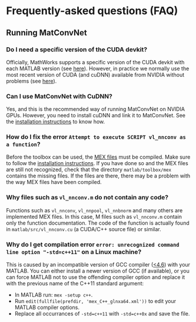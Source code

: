 # Frequently-asked questions (FAQ)

## Running MatConvNet

### Do I need a specific version of the CUDA devkit?

Officially, MathWorks supports a specific version of the CUDA devkit
with each MATLAB version (see [here](install.md#gpu)). However, in
practice we normally use the most recent version of CUDA (and cuDNN)
available from NVIDIA without problems (see
[here](install.md#nvcc)).

### Can I use MatConvNet with CuDNN?

Yes, and this is the recommended way of running MatConvNet on NVIDIA
GPUs. However, you need to install cuDNN and link it to
MatConvNet. See the [installation instructions](install.md#cudnn) to
know how.

### How do I fix the error `Attempt to execute SCRIPT vl_nnconv as a function`?

Before the toolbox can be used, the
[MEX files](http://www.mathworks.com/support/tech-notes/1600/1605.html
) must be compiled. Make sure to follow the
[installation instructions](install.md). If you have done so and the
MEX files are still not recognized, check that the directory
`matlab/toolbox/mex` contains the missing files. If the files are
there, there may be a problem with the way MEX files have been
compiled.

### Why files such as `vl_nnconv.m` do not contain any code?

Functions such as `vl_nnconv`, `vl_nnpool`, `vl_nnbnorm` and many
others are implemented MEX files. In this case, M files such as
`vl_nnconv.m` contain only the function documentation. The code of the
function is actually found in `matlab/src/vl_nnconv.cu` (a CUDA/C++
source file) or similar.

### Why do I get compilation error `error: unrecognized command line option "-std=c++11"` on a Linux machine?

This is caused by an incompatible version of GCC compiler
([<4.6](https://gcc.gnu.org/projects/cxx-status.html#cxx11)) with your MATLAB.
You can either install a newer version of GCC (if available), or you
can force MATLAB not to use the offending compiler option and replace it with
the previous name of the C++11 standard argument:
 * In MATLAB run: `mex -setup c++`.
 * Run `edit(fullfile(prefdir, 'mex_C++_glnxa64.xml'))` to edit your MATLAB
 compiler options.
 * Replace all occurrances of `-std=c++11` with `-std=c++0x` and save the file.
